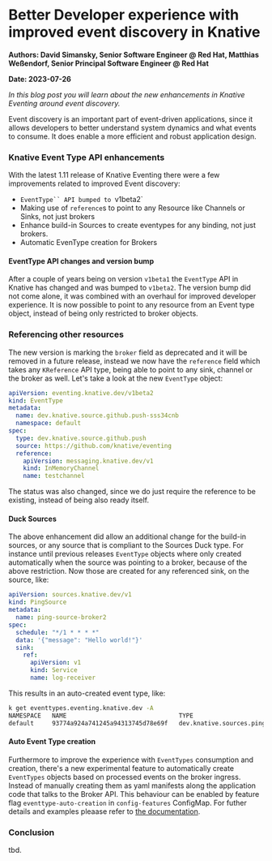 # Better Developer experience with improved event discovery in Knative

**Authors: David Simansky, Senior Software Engineer @ Red Hat, Matthias Weßendorf, Senior Principal Software Engineer @ Red Hat**

**Date: 2023-07-26**

_In this blog post you will learn about the new enhancements in Knative Eventing around event discovery._

Event discovery is an important part of event-driven applications, since it allows developers to better understand system dynamics and what events to consume. It does enable a more efficient and robust application design.

### Knative Event Type API enhancements

With the latest 1.11 release of Knative Eventing there were a few improvements related to improved Event discovery:

* `EventType`` API bumped to `v1beta2`
* Making use of `reference`s to point to any Resource like Channels or Sinks, not just brokers
* Enhance build-in Sources to create eventypes for any binding, not just brokers.
* Automatic EvenType creation for Brokers

#### EventType API changes and version bump

After a couple of years being on version `v1beta1` the `EventType` API in Knative has changed and was bumped to `v1beta2`. The version bump did not come alone, it was combined with an overhaul for improved developer experience. It is now possible to point to any resource from an Event type object, instead of being only restricted to broker objects.

### Referencing other resources

The new version is marking the `broker` field as deprecated and it will be removed in a future release, instead we now have the `reference` field which takes any `KReference` API type, being able to point to any sink, channel or the broker as well. Let's take a look at the new `EventType` object:

```yaml
apiVersion: eventing.knative.dev/v1beta2
kind: EventType
metadata:
  name: dev.knative.source.github.push-sss34cnb
  namespace: default
spec:
  type: dev.knative.source.github.push
  source: https://github.com/knative/eventing
  reference:
    apiVersion: messaging.knative.dev/v1
    kind: InMemoryChannel
    name: testchannel
```

The status was also changed, since we do just require the reference to be existing, instead of being also ready itself.

#### Duck Sources 

The above enhancement did allow an additional change for the build-in sources, or any source that is compliant to the Sources Duck type. For instance until previous releases `EventType` objects where only created automatically when the source was pointing to a broker, because of the above restriction. Now those are created for any referenced sink, on the source, like:

```yaml
apiVersion: sources.knative.dev/v1
kind: PingSource
metadata:
  name: ping-source-broker2
spec:
  schedule: "*/1 * * * *"
  data: '{"message": "Hello world!"}'
  sink:
    ref:
      apiVersion: v1
      kind: Service
      name: log-receiver
```

This results in an auto-created event type, like:

```bash
k get eventtypes.eventing.knative.dev -A 
NAMESPACE   NAME                               TYPE                       SOURCE                                                        SCHEMA   REFERENCE NAME   REFERENCE KIND   DESCRIPTION   READY   REASON
default     93774a924a741245a94313745d78e69f   dev.knative.sources.ping   /apis/v1/namespaces/default/pingsources/ping-source-broker2            log-receiver     Service                        True    
```
#### Auto Event Type creation

Furthermore to improve the experience with `EventTypes` consumption and creation, there's a new experimental feature to automatically create `EventTypes` objects based on processed events on the broker ingress. Instead of manually creating them as yaml manifests along the application code that talks to the Broker API. This behaviour can be enabled by feature flag `eventtype-auto-creation` in `config-features` ConfigMap. For futher details and examples pleaase refer to [the documentation](https://knative.dev/docs/eventing/experimental-features/eventtype-auto-create/).



### Conclusion

tbd.
